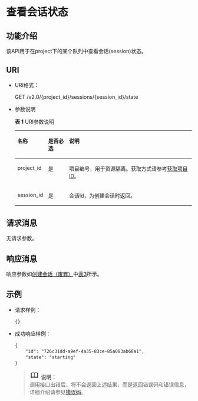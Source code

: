# 查看会话状态<a name="dli_02_0117"></a>

## 功能介绍<a name="zh-cn_topic_0103343295_zh-cn_topic_0102902517_s1f0e4fd3d502405199f36f78e68721aa"></a>

该API用于在project下的某个队列中查看会话\(session\)状态。

## URI<a name="zh-cn_topic_0103343295_zh-cn_topic_0102902517_s9e1b8ec5b57c422a942b19835da7d66e"></a>

-   URI格式：

    GET /v2.0/\{project\_id\}/sessions/\{session\_id\}/state

-   参数说明

    **表 1**  URI参数说明

    <a name="zh-cn_topic_0103343295_zh-cn_topic_0102902517_zh-cn_topic_0069077803_table60779388"></a>
    <table><thead align="left"><tr id="zh-cn_topic_0103343295_zh-cn_topic_0102902517_zh-cn_topic_0069077803_row61411666"><th class="cellrowborder" valign="top" width="15%" id="mcps1.2.4.1.1"><p id="zh-cn_topic_0103343295_zh-cn_topic_0102902517_a420a62a594f9410eaea229ffc8037a61"><a name="zh-cn_topic_0103343295_zh-cn_topic_0102902517_a420a62a594f9410eaea229ffc8037a61"></a><a name="zh-cn_topic_0103343295_zh-cn_topic_0102902517_a420a62a594f9410eaea229ffc8037a61"></a>名称</p>
    </th>
    <th class="cellrowborder" valign="top" width="12%" id="mcps1.2.4.1.2"><p id="zh-cn_topic_0103343295_zh-cn_topic_0102902517_zh-cn_topic_0069077803_p873025824211"><a name="zh-cn_topic_0103343295_zh-cn_topic_0102902517_zh-cn_topic_0069077803_p873025824211"></a><a name="zh-cn_topic_0103343295_zh-cn_topic_0102902517_zh-cn_topic_0069077803_p873025824211"></a>是否必选</p>
    </th>
    <th class="cellrowborder" valign="top" width="73%" id="mcps1.2.4.1.3"><p id="zh-cn_topic_0103343295_zh-cn_topic_0102902517_a692d3cd97b464aed90ba6d841900a4a5"><a name="zh-cn_topic_0103343295_zh-cn_topic_0102902517_a692d3cd97b464aed90ba6d841900a4a5"></a><a name="zh-cn_topic_0103343295_zh-cn_topic_0102902517_a692d3cd97b464aed90ba6d841900a4a5"></a>说明</p>
    </th>
    </tr>
    </thead>
    <tbody><tr id="zh-cn_topic_0103343295_zh-cn_topic_0102902517_zh-cn_topic_0069077803_row48589216"><td class="cellrowborder" valign="top" width="15%" headers="mcps1.2.4.1.1 "><p id="zh-cn_topic_0103343295_zh-cn_topic_0102902517_zh-cn_topic_0069077803_p43412436"><a name="zh-cn_topic_0103343295_zh-cn_topic_0102902517_zh-cn_topic_0069077803_p43412436"></a><a name="zh-cn_topic_0103343295_zh-cn_topic_0102902517_zh-cn_topic_0069077803_p43412436"></a>project_id</p>
    </td>
    <td class="cellrowborder" valign="top" width="12%" headers="mcps1.2.4.1.2 "><p id="zh-cn_topic_0103343295_zh-cn_topic_0102902517_zh-cn_topic_0069077803_p26746391"><a name="zh-cn_topic_0103343295_zh-cn_topic_0102902517_zh-cn_topic_0069077803_p26746391"></a><a name="zh-cn_topic_0103343295_zh-cn_topic_0102902517_zh-cn_topic_0069077803_p26746391"></a>是</p>
    </td>
    <td class="cellrowborder" valign="top" width="73%" headers="mcps1.2.4.1.3 "><p id="p1310472724012"><a name="p1310472724012"></a><a name="p1310472724012"></a>项目编号，用于资源隔离。获取方式请参考<a href="获取项目ID.md">获取项目ID</a>。</p>
    </td>
    </tr>
    <tr id="zh-cn_topic_0103343295_zh-cn_topic_0102902517_row13611924125310"><td class="cellrowborder" valign="top" width="15%" headers="mcps1.2.4.1.1 "><p id="zh-cn_topic_0103343295_zh-cn_topic_0102902517_p113618246534"><a name="zh-cn_topic_0103343295_zh-cn_topic_0102902517_p113618246534"></a><a name="zh-cn_topic_0103343295_zh-cn_topic_0102902517_p113618246534"></a>session_id</p>
    </td>
    <td class="cellrowborder" valign="top" width="12%" headers="mcps1.2.4.1.2 "><p id="zh-cn_topic_0103343295_zh-cn_topic_0102902517_p14361112495316"><a name="zh-cn_topic_0103343295_zh-cn_topic_0102902517_p14361112495316"></a><a name="zh-cn_topic_0103343295_zh-cn_topic_0102902517_p14361112495316"></a>是</p>
    </td>
    <td class="cellrowborder" valign="top" width="73%" headers="mcps1.2.4.1.3 "><p id="zh-cn_topic_0103343295_zh-cn_topic_0102902517_p1336172413538"><a name="zh-cn_topic_0103343295_zh-cn_topic_0102902517_p1336172413538"></a><a name="zh-cn_topic_0103343295_zh-cn_topic_0102902517_p1336172413538"></a>会话Id，为创建会话时返回。</p>
    </td>
    </tr>
    </tbody>
    </table>


## 请求消息<a name="zh-cn_topic_0103343295_zh-cn_topic_0102902517_section20458182103"></a>

无请求参数。

## 响应消息<a name="zh-cn_topic_0103343295_zh-cn_topic_0102902517_sd1ecb66580054b2ea403be8b2272a2c7"></a>

响应参数如[创建会话（废弃）](创建会话（废弃）.md)中[表3](创建会话（废弃）.md#zh-cn_topic_0103343292_zh-cn_topic_0102902454_zh-cn_topic_0069077927_table56638444)所示。

## 示例<a name="zh-cn_topic_0103343295_zh-cn_topic_0102902517_section17446171164041"></a>

-   请求样例：

    ```
    {}
    ```

-   成功响应样例：

    ```
    {
        "id": "726c31dd-a9ef-4a35-83ce-85a083ab68a1",
        "state": "starting"
    }
    ```

    >![](public_sys-resources/icon-note.gif) **说明：**   
    >调用接口出错后，将不会返回上述结果，而是返回错误码和错误信息，详细介绍请参见[错误码](错误码.md)。  


